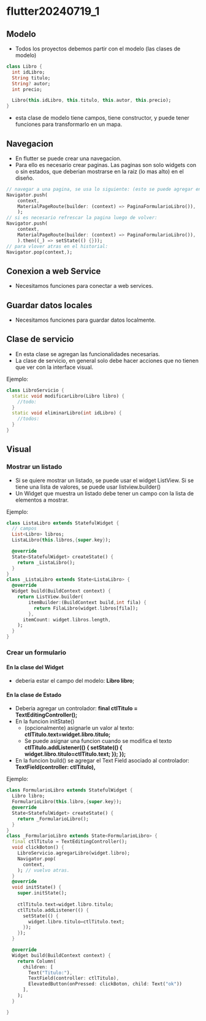# flutter20240719_1

## Modelo

* Todos los proyectos debemos partir con el modelo (las clases de modelo)

```dart
class Libro {
  int idLibro;
  String titulo;
  String? autor;
  int precio;

  Libro(this.idLibro, this.titulo, this.autor, this.precio);
}
```

* esta clase de modelo tiene campos, tiene constructor, y puede tener funciones para transformarlo en un mapa.

## Navegacion

* En flutter se puede crear una navegacion.
* Para ello es necesario crear paginas. Las paginas son solo widgets con o sin estados, que deberian
mostrarse en la raiz (lo mas alto) en el diseño.

```dart
// navegar a una pagina, se usa lo siguiente: (esto se puede agregar en la accion de un boton)
Navigator.push(
    context,
    MaterialPageRoute(builder: (context) => PaginaFormularioLibro()),
    );
// si es necesario refrescar la pagina luego de volver:
Navigator.push(
    context,
    MaterialPageRoute(builder: (context) => PaginaFormularioLibro()),
    ).then((_) => setState(() {}));
// para vlover atras en el historial:
Navigator.pop(context,); 
```



## Conexion a web Service

* Necesitamos funciones para conectar a web services.

## Guardar datos locales

* Necesitamos funciones para guardar datos localmente.

## Clase de servicio

* En esta clase se agregan las funcionalidades necesarias.
* La clase de servicio, en general solo debe hacer acciones que no tienen que ver con la interface visual.

Ejemplo:
```dart
class LibroServicio {
  static void modificarLibro(Libro libro) {
    //todo:
  }
  static void eliminarLibro(int idLibro) {
    //todos:
  }
}
```

## Visual

### Mostrar un listado

* Si se quiere mostrar un listado, se puede usar el widget ListView. Si se tiene una lista de valores, se puede usar
listview.builder()
* Un Widget que muestra un listado debe tener un campo con la lista de elementos a mostrar.

Ejemplo:
```dart
class ListaLibro extends StatefulWidget {
  // campos
  List<Libro> libros;
  ListaLibro(this.libros,{super.key});

  @override
  State<StatefulWidget> createState() {
    return _ListaLibro();
  }
}
class _ListaLibro extends State<ListaLibro> {
  @override
  Widget build(BuildContext context) {
    return ListView.builder(
        itemBuilder:(BuildContext build,int fila) {
          return FilaLibro(widget.libros[fila]);
        },
      itemCount: widget.libros.length,
    );
  }
}
```

### Crear un formulario

#### En la clase del Widget
* deberia estar el campo del modelo: **Libro libro**;

#### En la clase de Estado
* Deberia agregar un controlador: **final ctlTitulo = TextEditingController();**
* En la funcion initState()
  * (opcionalmente) asignarle un valor al texto: **ctlTitulo.text=widget.libro.titulo;**
  * Se puede asignar una funcion cuando se modifica el texto  **ctlTitulo.addListener(() { setState(() { widget.libro.titulo=ctlTitulo.text; }); });**
* En la funcion build() se agregar el Text Field asociado al controlador: **TextField(controller: ctlTitulo),**

Ejemplo:
```dart
class FormularioLibro extends StatefulWidget {
  Libro libro;
  FormularioLibro(this.libro,{super.key});
  @override
  State<StatefulWidget> createState() {
    return _FormularioLibro();
  }
}
class _FormularioLibro extends State<FormularioLibro> {
  final ctlTitulo = TextEditingController();
  void clickBoton() {
    LibroServicio.agregarLibro(widget.libro);
    Navigator.pop(
      context,
    ); // vuelvo atras.
  }
  @override
  void initState() {
    super.initState();
    
    ctlTitulo.text=widget.libro.titulo;
    ctlTitulo.addListener(() {
      setState(() {
        widget.libro.titulo=ctlTitulo.text;
      });
    });
  }

  @override
  Widget build(BuildContext context) {
    return Column(
      children: [
        Text("Titulo:"),
        TextField(controller: ctlTitulo),
        ElevatedButton(onPressed: clickBoton, child: Text("ok"))
      ],
    );
  }

}
```




